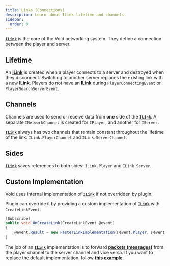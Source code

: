 ```yaml
---
title: Links (Connections)
description: Learn about ILink lifetime and channels.
sidebar:
  order: 0
---
```


[**`ILink`**](https://github.com/caunt/Void/blob/main/src/Api/Links/ILink.cs) is the core of the Void networking system.
They define a connection between the player and server.

## Lifetime
An [**ILink**](https://github.com/caunt/Void/blob/main/src/Api/Links/ILink.cs) is created when a player connects to a server and destroyed when they disconnect.
Switching to another server replaces the existing link with a new [**ILink**](https://github.com/caunt/Void/blob/main/src/Api/Links/ILink.cs).
Players do not have an [**ILink**](https://github.com/caunt/Void/blob/main/src/Api/Links/ILink.cs) during `PlayerConnectingEvent` or `PlayerSearchServerEvent`.

## Channels
Channels are used to send or receive data from **one** side of the [**`ILink`**](https://github.com/caunt/Void/blob/main/src/Api/Links/ILink.cs).
A separate `INetworkChannel` is created for `IPlayer`, and another for `IServer`.

[**`ILink`**](https://github.com/caunt/Void/blob/main/src/Api/Links/ILink.cs) always has two channels that remain constant throughout the lifetime of the link: `ILink.PlayerChannel` and `ILink.ServerChannel`.

## Sides
[**`ILink`**](https://github.com/caunt/Void/blob/main/src/Api/Links/ILink.cs) saves references to both sides: `ILink.Player` and `ILink.Server`.

## Custom Implementation
Void uses internal implementation of [**`ILink`**](https://github.com/caunt/Void/blob/main/src/Api/Links/ILink.cs) if not overridden by plugin.

Plugin can override it by providing a custom implementation of [**`ILink`**](https://github.com/caunt/Void/blob/main/src/Api/Links/ILink.cs) with `CreateLinkEvent`.
```csharp
[Subscribe]
public void OnCreateLink(CreateLinkEvent @event)
{
    @event.Result = new FasterLinkImplementation(@event.Player, @event.Server);
}
```

The job of an [**`ILink`**](https://github.com/caunt/Void/blob/main/src/Api/Links/ILink.cs) implementation is to forward [**packets (messages)**](/docs/developing-plugins/network/packets) from the player channel to the server channel and vice versa.
If you want to replace the default implementation, follow [**this example**](https://github.com/caunt/Void/blob/main/src/Platform/Links/Link.cs).
